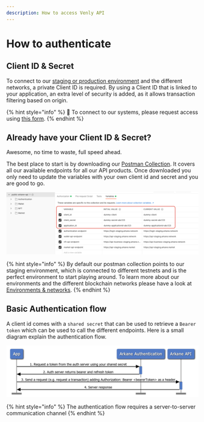 ```yaml
---
description: How to access Venly API
---
```


# How to authenticate

## Client ID & Secret

To connect to our [staging or production environment](../deep-dive-1/environments-and-networks.md) and the different networks, a private Client ID is required. By using a Client ID that is linked to your application, an extra level of security is added, as it allows transaction filtering based on origin.&#x20;

{% hint style="info" %}
🧙 To connect to our systems, please request access using [this form](https://forms.venly.io/clientID).&#x20;
{% endhint %}

## Already have your Client ID & Secret?

Awesome, no time to waste, full speed ahead.&#x20;

The best place to start is by downloading our [Postman Collection](https://documenter.getpostman.com/view/11995086/TzXwEdfX). It covers all our available endpoints for all our API products. Once downloaded you only need to update the variables with your own client id and secret and you are good to go.

![](<../.gitbook/assets/image (22).png>)

{% hint style="info" %}
By default our postman collection points to our staging environment, which is connected to different testnets and is the perfect environment to start playing around. To learn more about our environments and the different blockchain networks please have a look at [Environments & networks](../deep-dive-1/environments-and-networks.md).
{% endhint %}

## Basic Authentication flow

A client id comes with a `shared secret` that can be used to retrieve a `Bearer token` which can be used to call the different endpoints. Here is a small diagram explain the authentication flow.

![Basic Authentication flow](<../.gitbook/assets/image (8) (1).png>)

{% hint style="info" %}
The authentication flow requires a server-to-server communication channel&#x20;
{% endhint %}
